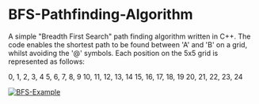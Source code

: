 # BFS-Pathfinding-Algorithm
A simple "Breadth First Search" path finding algorithm written in C++. The code enables the shortest path to be found between 'A' and 'B' on a grid, whilst avoiding the '@' symbols. Each position on the 5x5 grid is represented as follows: 

0,  1,  2,  3,  4
5,  6,  7,  8,  9
10, 11, 12, 13, 14 
15, 16, 17, 18, 19
20, 21, 22, 23, 24

<a href="https://ibb.co/t8p4Wnf"><img src="https://i.ibb.co/5Bh6fCD/BFS-Example.png" alt="BFS-Example" border="0"></a>
